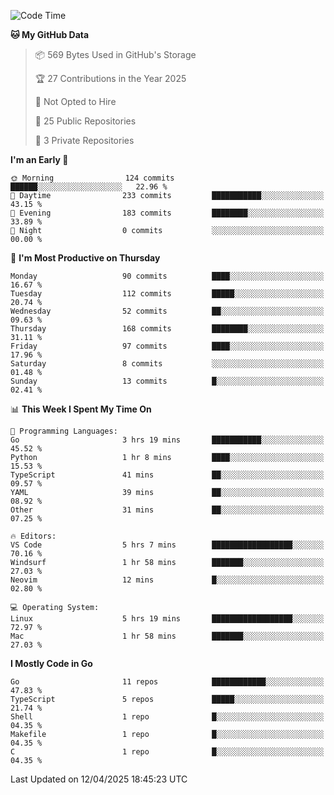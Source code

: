 <!--START_SECTION:waka-->
![Code Time](http://img.shields.io/badge/Code%20Time-1%2C178%20hrs%2059%20mins-blue)

**🐱 My GitHub Data** 

> 📦 569 Bytes Used in GitHub's Storage 
 > 
> 🏆 27 Contributions in the Year 2025
 > 
> 🚫 Not Opted to Hire
 > 
> 📜 25 Public Repositories 
 > 
> 🔑 3 Private Repositories 
 > 
**I'm an Early 🐤** 

```text
🌞 Morning                124 commits         ██████░░░░░░░░░░░░░░░░░░░   22.96 % 
🌆 Daytime                233 commits         ███████████░░░░░░░░░░░░░░   43.15 % 
🌃 Evening                183 commits         ████████░░░░░░░░░░░░░░░░░   33.89 % 
🌙 Night                  0 commits           ░░░░░░░░░░░░░░░░░░░░░░░░░   00.00 % 
```
📅 **I'm Most Productive on Thursday** 

```text
Monday                   90 commits          ████░░░░░░░░░░░░░░░░░░░░░   16.67 % 
Tuesday                  112 commits         █████░░░░░░░░░░░░░░░░░░░░   20.74 % 
Wednesday                52 commits          ██░░░░░░░░░░░░░░░░░░░░░░░   09.63 % 
Thursday                 168 commits         ████████░░░░░░░░░░░░░░░░░   31.11 % 
Friday                   97 commits          ████░░░░░░░░░░░░░░░░░░░░░   17.96 % 
Saturday                 8 commits           ░░░░░░░░░░░░░░░░░░░░░░░░░   01.48 % 
Sunday                   13 commits          █░░░░░░░░░░░░░░░░░░░░░░░░   02.41 % 
```


📊 **This Week I Spent My Time On** 

```text
💬 Programming Languages: 
Go                       3 hrs 19 mins       ███████████░░░░░░░░░░░░░░   45.52 % 
Python                   1 hr 8 mins         ████░░░░░░░░░░░░░░░░░░░░░   15.53 % 
TypeScript               41 mins             ██░░░░░░░░░░░░░░░░░░░░░░░   09.57 % 
YAML                     39 mins             ██░░░░░░░░░░░░░░░░░░░░░░░   08.92 % 
Other                    31 mins             ██░░░░░░░░░░░░░░░░░░░░░░░   07.25 % 

🔥 Editors: 
VS Code                  5 hrs 7 mins        ██████████████████░░░░░░░   70.16 % 
Windsurf                 1 hr 58 mins        ███████░░░░░░░░░░░░░░░░░░   27.03 % 
Neovim                   12 mins             █░░░░░░░░░░░░░░░░░░░░░░░░   02.80 % 

💻 Operating System: 
Linux                    5 hrs 19 mins       ██████████████████░░░░░░░   72.97 % 
Mac                      1 hr 58 mins        ███████░░░░░░░░░░░░░░░░░░   27.03 % 
```

**I Mostly Code in Go** 

```text
Go                       11 repos            ████████████░░░░░░░░░░░░░   47.83 % 
TypeScript               5 repos             █████░░░░░░░░░░░░░░░░░░░░   21.74 % 
Shell                    1 repo              █░░░░░░░░░░░░░░░░░░░░░░░░   04.35 % 
Makefile                 1 repo              █░░░░░░░░░░░░░░░░░░░░░░░░   04.35 % 
C                        1 repo              █░░░░░░░░░░░░░░░░░░░░░░░░   04.35 % 
```




 Last Updated on 12/04/2025 18:45:23 UTC
<!--END_SECTION:waka-->
